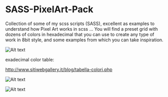# SASS-PixelArt-Pack
Collection of some of my scss scripts (SASS), excellent as examples to understand how Pixel Art works in scss ... You will find a preset grid with dozens of colors in hexadecimal that you can use to create any type of work in 8bit style, and some examples from which you can take inspiration.



![Alt text](https://i.imgur.com/w4Tv3NV.jpg "SASS-PixelArt-Pack-by-Jonny-Banana")


exadecimal color table:

http://www.sitiwebgallery.it/blog/tabella-colori.php


![Alt text](https://i.imgur.com/puD1dDC.jpg "SASS-PixelArt-Pack-by-Jonny-Banana")

![Alt text](https://i.imgur.com/Td34Xua.jpg "SASS-PixelArt-Pack-by-Jonny-Banana")





